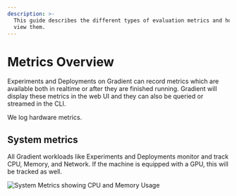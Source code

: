 ```yaml
---
description: >-
  This guide describes the different types of evaluation metrics and how you can
  view them.
---
```


# Metrics Overview

Experiments and Deployments on Gradient can record metrics which are available both in realtime or after they are finished running. Gradient will display these metrics in the web UI and they can also be queried or streamed in the CLI.

We log hardware metrics.


## System metrics

All Gradient workloads like Experiments and Deployments monitor and track CPU, Memory, and Network. If the machine is equipped with a GPU, this will be tracked as well.

![System Metrics showing CPU and Memory Usage](../.gitbook/assets/screenshot-metrics.jpg)

